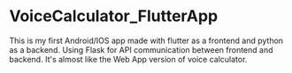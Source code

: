 # VoiceCalculator_FlutterApp
This is my first Android/IOS app made with flutter as a frontend and python as a backend. Using Flask for API communication between frontend and backend. It's almost like the Web App version of voice calculator. 
